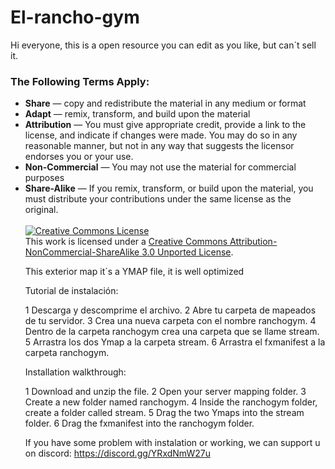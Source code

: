 # El-rancho-gym

Hi everyone, this is a open resource you can edit as you like, but can´t sell it.

<h3 style="text-align: left" resource="http://creativecommons.org/ns#Reproduction" rel="cc:permits">The Following Terms Apply:</h3>
<ul class="license-properties">
<li class="license share" rel="cc:permits" resource="http://creativecommons.org/ns#Distribution">
<strong>Share</strong> — copy and redistribute the material in any medium or format
</li>
<li class="license remix" rel="cc:permits" resource="http://creativecommons.org/ns#DerivativeWorks">
<strong>Adapt</strong> — remix, transform, and build upon the material
</li>
 <li class="license remix" rel="cc:permits" resource="http://creativecommons.org/ns#DerivativeWorks">
<strong>Attribution</strong> — You must give appropriate credit, provide a link to the license, and indicate if changes were made. You may do so in any reasonable manner, but not in any way that suggests the licensor endorses you or your use.
</li>
<li class="license remix" rel="cc:permits" resource="http://creativecommons.org/ns#DerivativeWorks">
<strong>Non-Commercial</strong> — You may not use the material for commercial purposes
</li>
<li class="license remix" rel="cc:permits" resource="http://creativecommons.org/ns#DerivativeWorks">
<strong>Share-Alike</strong> — If you remix, transform, or build upon the material, you must distribute your contributions under the same license as the original.
</li>
<br> 
<a rel="license" href="http://creativecommons.org/licenses/by-nc-sa/3.0/"><img alt="Creative Commons License" style="border-width:0" src="https://i.creativecommons.org/l/by-nc-sa/3.0/88x31.png" /></a><br />This work is licensed under a <a rel="license" href="http://creativecommons.org/licenses/by-nc-sa/3.0/">Creative Commons Attribution-NonCommercial-ShareAlike 3.0 Unported License</a>.


This exterior map it´s a YMAP file, it is well optimized



Tutorial de instalación:

1 Descarga y descomprime el archivo.
2 Abre tu carpeta de mapeados de tu servidor.
3 Crea una nueva carpeta con el nombre ranchogym.
4 Dentro de la carpeta ranchogym crea una carpeta que se llame stream.
5 Arrastra los dos Ymap a la carpeta stream.
6 Arrastra el fxmanifest a la carpeta ranchogym.

Installation walkthrough:

1 Download and unzip the file.
2 Open your server mapping folder.
3 Create a new folder named ranchogym.
4 Inside the ranchogym folder, create a folder called stream.
5 Drag the two Ymaps into the stream folder.
6 Drag the fxmanifest into the ranchogym folder.

If you have some problem with instalation or working, we can support u on discord: https://discord.gg/YRxdNmW27u
